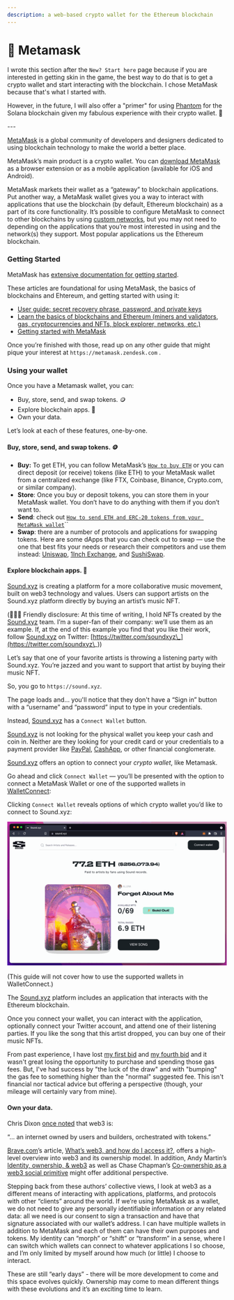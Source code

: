 ```yaml
---
description: a web-based crypto wallet for the Ethereum blockchain
---
```


# 🦊 Metamask

I wrote this section after the `New? Start here` page because if you are interested in getting skin in the game, the best way to do that is to get a crypto wallet and start interacting with the blockchain. I chose MetaMask because that's what I started with.&#x20;

However, in the future, I will also offer a "primer" for using [Phantom](https://phantom.app) for the Solana blockchain given my fabulous experience with their crypto wallet. :ghost:

\---

[MetaMask](https://metamask.io/about.html) is a global community of developers and designers dedicated to using blockchain technology to make the world a better place.

MetaMask’s main product is a crypto wallet. You can [download MetaMask](https://metamask.io/download.html) as a browser extension or as a mobile application (available for iOS and Android).

MetaMask markets their wallet as a “gateway” to blockchain applications. Put another way, a MetaMask wallet gives you a way to interact with applications that use the blockchain (by default, Ethereum blockchain) as a part of its core functionality. It’s possible to configure MetaMask to connect to other blockchains by using [custom networks](https://metamask.zendesk.com/hc/en-us/articles/360056196151-Using-custom-networks-with-MetaMask), but you may not need to depending on the applications that you’re most interested in using and the network(s) they support. Most popular applications us the Ethereum blockchain.

### Getting Started

MetaMask has [extensive documentation for getting started](https://metamask.zendesk.com/hc/en-us).

These articles are foundational for using MetaMask, the basics of blockchains and Ehtereum, and getting started with using it:

* [User guide: secret recovery phrase, password, and private keys](https://metamask.zendesk.com/hc/en-us/articles/4404722782107-User-guide-Secret-Recovery-Phrase-password-and-private-keys)
* [Learn the basics of blockchains and Ethereum (miners and validators, gas, cryptocurrencies and NFTs, block explorer, networks, etc.)](https://metamask.zendesk.com/hc/en-us/articles/360015489611-Learn-the-basics-of-blockchains-and-Ethereum-miners-and-validators-gas-cryptocurrencies-and-NFTs-block-explorer-networks-etc-)
* [Getting started with MetaMask](https://metamask.zendesk.com/hc/en-us/articles/360015489531-Getting-started-with-MetaMask)

Once you’re finished with those, read up on any other guide that might pique your interest at `https://metamask.zendesk.com` .

### Using your wallet

Once you have a Metamask wallet, you can:

* Buy, store, send, and swap tokens. 🪙
* Explore blockchain apps. 🤖
* Own your data.

Let’s look at each of these features, one-by-one.

#### Buy, store, send, and swap tokens. 🪙

* **Buy:** To get ETH, you can follow MetaMask’s [`How to buy ETH`](https://metamask.zendesk.com/hc/en-us/articles/360058239311-How-to-buy-ETH) or you can direct deposit (or receive) tokens (like ETH) to your MetaMask wallet from a centralized exchange (like FTX, Coinbase, Binance, Crypto.com, or similar company).
* **Store**: Once you buy or deposit tokens, you can store them in your MetaMask wallet. You don’t have to do anything with them if you don’t want to.
* **Send**: check out [`How to send ETH and ERC-20 tokens from your MetaMask wallet`](https://metamask.zendesk.com/hc/en-us/articles/360015488931-How-to-send-ETH-and-ERC-20-tokens-from-your-MetaMask-wallet)``
* **Swap**: there are a number of protocols and applications for swapping tokens. Here are some dApps that you can check out to swap — use the one that best fits your needs or research their competitors and use them instead: [Uniswap](https://app.uniswap.org/#/swap), [1Inch Exchange](https://app.1inch.io), and [SushiSwap](https://www.sushi.com).

#### Explore blockchain apps. 🤖

[Sound.xyz](https://www.sound.xyz) is creating a platform for a more collaborative music movement, built on web3 technology and values. Users can support artists on the Sound.xyz platform directly by buying an artist’s music NFT.

(💁🏻‍♀️ Friendly disclosure: At this time of writing, I hold NFTs created by the [Sound.xyz](http://sound.xyz) team. I’m a super-fan of their company: we’ll use them as an example. If, at the end of this example you find that you like their work, follow [Sound.xyz](http://sound.xyz) on Twitter: [https://twitter.com/soundxyz\_](https://twitter.com/soundxyz\_))

Let’s say that one of your favorite artists is throwing a listening party with Sound.xyz. You’re jazzed and you want to support that artist by buying their music NFT.

So, you go to `https://sound.xyz`.&#x20;

The page loads and... you'll notice that they don't have a “Sign in” button with a “username” and “password” input to type in your credentials.

Instead, [Sound.xyz](http://sound.xyz) has a `Connect Wallet` button.

[Sound.xyz](http://sound.xyz) is not looking for the physical wallet you keep your cash and coin in. Neither are they looking for your credit card or your credentials to a payment provider like [PayPal](https://paypal.com), [CashApp](https://cash.app), or other financial conglomerate.

[Sound.xyz](http://sound.xyz) offers an option to connect your _crypto wallet_, like Metamask.

Go ahead and click `Connect Wallet` — you’ll be presented with the option to connect a MetaMask Wallet or one of the supported wallets in [WalletConnect](https://walletconnect.com):

Clicking `Connect Wallet` reveals options of which crypto wallet you’d like to connect to Sound.xyz:

![](../../.gitbook/assets/connect-wallet-modal-options.gif)

(This guide will not cover how to use the supported wallets in WalletConnect.)

The [Sound.xyz](http://sound.xyz) platform includes an application that interacts with the Ethereum blockchain.

Once you connect your wallet, you can interact with the application, optionally connect your Twitter account, and attend one of their listening parties. If you like the song that this artist dropped, you can buy one of their music NFTs.&#x20;

From past experience, I have lost [my first bid](https://etherscan.io/tx/0xbffa8bfff33038975f4ef0a4dc7d4c7a1b8cbdcbe0e0fb639697f13f3318fcd1) and [my fourth bid](https://etherscan.io/tx/0x90d8bf2a386776e979a1cdc66543ff9073afbf1b2c614741f0e2fc444535141f) and it wasn't great losing the opportunity to purchase and spending those gas fees. But, I've had success by "the luck of the draw" and with "bumping" the gas fee to something higher than the "normal" suggested fee. This isn't financial nor tactical advice but offering a perspective (though, your mileage will certainly vary from mine).

#### Own your data.

Chris Dixon [once noted](https://twitter.com/cdixon/status/1442201621266534402) that web3 is:

“... an internet owned by users and builders, orchestrated with tokens.”

[Brave.com](http://brave.com)’s article, [What’s web3, and how do I access it?](https://brave.com/learn/what-is-web3/), offers a high-level overview into web3 and its ownership model. In addition, Andy Martin’s [Identity, ownership, & web3](https://www.linkedin.com/pulse/identity-ownership-web3-andy-martin) as well as Chase Chapman’s [Co-ownership as a web3 social primitive](https://mirror.xyz/chappy.eth/PjnfkklAMUcEIBQuZ-An5xlBheQchsLwkRx6GHPfGzw) might offer additional perspective.

Stepping back from these authors’ collective views, I look at web3 as a different means of interacting with applications, platforms, and protocols with other “clients” around the world. If we’re using MetaMask as a wallet, we do not need to give any personally identifiable information or any related data: all we need is our consent to sign a transaction and have that signature associated with our wallet’s address. I can have multiple wallets in addition to MetaMask and each of them can have their own purposes and tokens. My identity can “morph” or “shift” or “transform” in a sense, where I can switch which wallets can connect to whatever applications I so choose, and I’m only limited by myself around how much (or little) I choose to interact.

These are still “early days” - there will be more development to come and this space evolves quickly. Ownership may come to mean different things with these evolutions and it’s an exciting time to learn.
